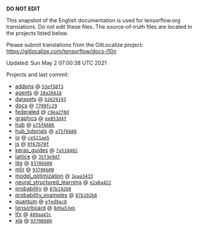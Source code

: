 __DO NOT EDIT__

This snapshot of the English documentation is used for tensorflow.org
translations. Do not edit these files. The source-of-truth files are located in
the projects listed below.

Please submit translations from the GitLocalize project: https://gitlocalize.com/tensorflow/docs-l10n

Updated: Sun May  2 07:00:38 UTC 2021

Projects and last commit:

- [addons](https://github.com/tensorflow/addons/tree/master/docs) @ <a href='https://github.com/tensorflow/addons/commit/53ef58f3aac9f3e1c36fca3bccaec73f67cd491c'><code>53ef58f3</code></a>
- [agents](https://github.com/tensorflow/agents/tree/master/docs) @ <a href='https://github.com/tensorflow/agents/commit/20a26618e911b1851479e0d9976f1d016523f5df'><code>20a26618</code></a>
- [datasets](https://github.com/tensorflow/datasets/tree/master/docs) @ <a href='https://github.com/tensorflow/datasets/commit/b262919368775c0d7d0395568eea6725545e38d3'><code>b2629193</code></a>
- [docs](https://github.com/tensorflow/docs/tree/master/site/en) @ <a href='https://github.com/tensorflow/docs/commit/7709fc2909067eb0f213c262669e4c54299ff5d4'><code>7709fc29</code></a>
- [federated](https://github.com/tensorflow/federated/tree/master/docs) @ <a href='https://github.com/tensorflow/federated/commit/c9ea2f0d3848e37c0bb1c0efd5684e293876ed55'><code>c9ea2f0d</code></a>
- [graphics](https://github.com/tensorflow/graphics/tree/master/tensorflow_graphics/g3doc) @ <a href='https://github.com/tensorflow/graphics/commit/ee853d4fbd63352ad091c1bb69d4702ccd71a61a'><code>ee853d4f</code></a>
- [hub](https://github.com/tensorflow/hub/tree/master/docs) @ <a href='https://github.com/tensorflow/hub/commit/a75f668675aa47915732611d7352d04a54172eae'><code>a75f6686</code></a>
- [hub_tutorials](https://github.com/tensorflow/hub/tree/master/examples/colab) @ <a href='https://github.com/tensorflow/hub/commit/a75f668675aa47915732611d7352d04a54172eae'><code>a75f6686</code></a>
- [io](https://github.com/tensorflow/io/tree/master/docs) @ <a href='https://github.com/tensorflow/io/commit/ce521ae5e6999b6f920165b2fe7cb0b69fec1ae0'><code>ce521ae5</code></a>
- [js](https://github.com/tensorflow/tfjs-website/tree/master/docs) @ <a href='https://github.com/tensorflow/tfjs-website/commit/0f67b70f3379f800f302a5cc6b78e48d646e325e'><code>0f67b70f</code></a>
- [keras_guides](https://github.com/tensorflow/docs/tree/snapshot-keras/site/en/guide/keras) @ <a href='https://github.com/tensorflow/docs/commit/7a518482b03a75f9bb3fb6fe08d5607c1cbfb59f'><code>7a518482</code></a>
- [lattice](https://github.com/tensorflow/lattice/tree/master/docs) @ <a href='https://github.com/tensorflow/lattice/commit/35f3e9d7da7f90a700d7a903e1818e82965f245c'><code>35f3e9d7</code></a>
- [lite](https://github.com/tensorflow/tensorflow/tree/master/tensorflow/lite/g3doc) @ <a href='https://github.com/tensorflow/tensorflow/commit/93706b000f712cb69ffbaf2ae27e49db5d1512b4'><code>93706b00</code></a>
- [mlir](https://github.com/tensorflow/tensorflow/tree/master/tensorflow/compiler/mlir/g3doc) @ <a href='https://github.com/tensorflow/tensorflow/commit/93706b000f712cb69ffbaf2ae27e49db5d1512b4'><code>93706b00</code></a>
- [model_optimization](https://github.com/tensorflow/model-optimization/tree/master/tensorflow_model_optimization/g3doc) @ <a href='https://github.com/tensorflow/model-optimization/commit/1eaa34331d152b9524d65e3d80f3377d01ba8c69'><code>1eaa3433</code></a>
- [neural_structured_learning](https://github.com/tensorflow/neural-structured-learning/tree/master/g3doc) @ <a href='https://github.com/tensorflow/neural-structured-learning/commit/e2a8a422268df6a6edc0506f47121946300244d2'><code>e2a8a422</code></a>
- [probability](https://github.com/tensorflow/probability/tree/master/tensorflow_probability/g3doc) @ <a href='https://github.com/tensorflow/probability/commit/87b192b8bff1f96bbaf6c75051eb37556d1c6318'><code>87b192b8</code></a>
- [probability_examples](https://github.com/tensorflow/probability/tree/master/tensorflow_probability/examples/jupyter_notebooks) @ <a href='https://github.com/tensorflow/probability/commit/87b192b8bff1f96bbaf6c75051eb37556d1c6318'><code>87b192b8</code></a>
- [quantum](https://github.com/tensorflow/quantum/tree/master/docs) @ <a href='https://github.com/tensorflow/quantum/commit/efed9ac87d0e28adc1d4f059a6bc515a8f147a09'><code>efed9ac8</code></a>
- [tensorboard](https://github.com/tensorflow/tensorboard/tree/master/docs) @ <a href='https://github.com/tensorflow/tensorboard/commit/8d9a53ebded7ce446e22b29949f28b53d3f610c0'><code>8d9a53eb</code></a>
- [tfx](https://github.com/tensorflow/tfx/tree/master/docs) @ <a href='https://github.com/tensorflow/tfx/commit/489aa43cb96bb3764d570667d646f7ecaeb23521'><code>489aa43c</code></a>
- [xla](https://github.com/tensorflow/tensorflow/tree/master/tensorflow/compiler/xla/g3doc) @ <a href='https://github.com/tensorflow/tensorflow/commit/93706b000f712cb69ffbaf2ae27e49db5d1512b4'><code>93706b00</code></a>

